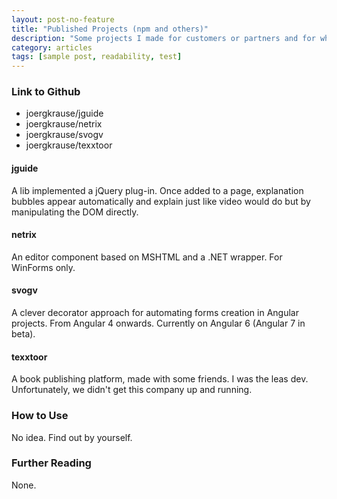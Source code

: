 ```yaml
---
layout: post-no-feature
title: "Published Projects (npm and others)"
description: "Some projects I made for customers or partners and for which I have the full rights."
category: articles
tags: [sample post, readability, test]
---
```


### Link to Github

* joergkrause/jguide
* joergkrause/netrix
* joergkrause/svogv
* joergkrause/texxtoor

#### jguide

A lib implemented a jQuery plug-in. Once added to a page, explanation bubbles appear automatically and explain just like video would do but by manipulating the DOM directly.

#### netrix

An editor component based on MSHTML and a .NET wrapper. For WinForms only.

#### svogv

A clever decorator approach for automating forms creation in Angular projects. From Angular 4 onwards. Currently on Angular 6 (Angular 7 in beta).

#### texxtoor

A book publishing platform, made with some friends. I was the leas dev. Unfortunately, we didn't get this company up and running.

### How to Use

No idea. Find out by yourself.

### Further Reading

None.
